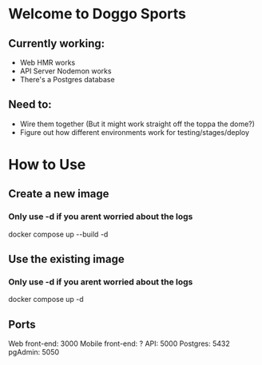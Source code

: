 # Welcome to Doggo Sports

## Currently working:

- Web HMR works
- API Server Nodemon works
- There's a Postgres database

## Need to:

- Wire them together (But it might work straight off the toppa the dome?)
- Figure out how different environments work for testing/stages/deploy

# How to Use

## Create a new image

### Only use -d if you arent worried about the logs

docker compose up --build -d

## Use the existing image

### Only use -d if you arent worried about the logs

docker compose up -d

## Ports

Web front-end: 3000
Mobile front-end: ?
API: 5000
Postgres: 5432
pgAdmin: 5050
